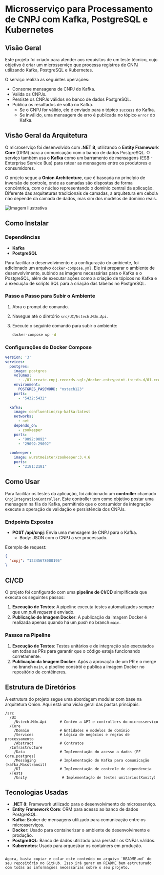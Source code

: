 
# Microsserviço para Processamento de CNPJ com Kafka, PostgreSQL e Kubernetes

## Visão Geral

Este projeto foi criado para atender aos requisitos de um teste técnico, cujo objetivo é criar um microsserviço que processa registros de CNPJ utilizando Kafka, PostgreSQL e Kubernetes.

O serviço realiza as seguintes operações:
- Consome mensagens de CNPJ do Kafka.
- Valida os CNPJs.
- Persiste os CNPJs válidos no banco de dados PostgreSQL.
- Publica os resultados de volta no Kafka.
  - Se o CNPJ for válido, ele é enviado para o tópico `success` do Kafka.
  - Se inválido, uma mensagem de erro é publicada no tópico `error` do Kafka.

## Visão Geral da Arquitetura

O microserviço foi desenvolvido com **.NET 8**, utilizando o **Entity Framework Core** (ORM) para a comunicação com o banco de dados PostgreSQL. O serviço também usa o **Kafka** como um barramento de mensagens (ESB - Enterprise Service Bus) para rotear as mensagens entre os produtores e consumidores.

O projeto segue a **Onion Architecture**, que é baseada no princípio de inversão de controle, onde as camadas são dispostas de forma concêntrica, com o núcleo representando o domínio central da aplicação. Diferente das arquiteturas tradicionais de camadas, a arquitetura em cebola não depende da camada de dados, mas sim dos modelos de domínio reais.

![Imagem Ilustrativa](https://encrypted-tbn0.gstatic.com/images?q=tbn:ANd9GcRxC67hvjpPQ6D_xe_HnvKfy9n-bUw1eDZlag&s)

## Como Instalar

### Dependências

- **Kafka**
- **PostgreSQL**

Para facilitar o desenvolvimento e a configuração do ambiente, foi adicionado um arquivo `docker-compose.yml`. Ele irá preparar o ambiente de desenvolvimento, subindo as imagens necessárias para o Kafka e o PostgreSQL, além de executar ações como a criação de tópicos no Kafka e a execução de scripts SQL para a criação das tabelas no PostgreSQL.

### Passo a Passo para Subir o Ambiente

1. Abra o prompt de comando.
2. Navegue até o diretório `src/UI/Nstech.Mdm.Api`.
3. Execute o seguinte comando para subir o ambiente:

   ```bash
   docker-compose up -d
   ```

### Configurações do Docker Compose

```yaml
version: '3'
services:
  postgres:
    image: postgres
    volumes:
      - ./01-create-cnpj-records.sql:/docker-entrypoint-initdb.d/01-create-cnpj-records.sql
    environment:
      POSTGRES_PASSWORD: "nstech123"
    ports:
      - "5432:5432"
  
  kafka:
    image: confluentinc/cp-kafka:latest
    networks:
      - net
    depends_on:
      - zookeeper
    ports:
      - "9092:9092"
      - "29092:29092"
  
  zookeeper:
    image: wurstmeister/zookeeper:3.4.6
    ports:
      - "2181:2181"
```

## Como Usar

Para facilitar os testes da aplicação, foi adicionado um **controller** chamado `CnpjIntegrationController`. Este controller tem como objetivo postar uma mensagem na fila do Kafka, permitindo que o consumidor de integração execute a operação de validação e persistência dos CNPJs.

### Endpoints Expostos

- **POST /api/cnpj**: Envia uma mensagem de CNPJ para o Kafka.
  - Body: JSON com o CNPJ a ser processado.
  
Exemplo de request:

```json
{
  "cnpj": "12345678000195"
}
```

## CI/CD

O projeto foi configurado com uma **pipeline de CI/CD** simplificada que executa os seguintes passos:

1. **Execução de Testes**: A pipeline executa testes automatizados sempre que um *pull request* é enviado.
2. **Publicação de Imagem Docker**: A publicação da imagem Docker é realizada apenas quando há um *push* no branch `main`.

### Passos na Pipeline

1. **Execução de Testes**: Testes unitários e de integração são executados em todas as PRs para garantir que o código esteja funcionando corretamente.
2. **Publicação da Imagem Docker**: Após a aprovação de um PR e o merge no branch `main`, a pipeline constrói e publica a imagem Docker no repositório de contêineres.

## Estrutura de Diretórios

A estrutura do projeto segue uma abordagem modular com base na arquitetura Onion. Aqui está uma visão geral das pastas principais:

```
/src
  /UI
    /Nstech.Mdm.Api      # Contém a API e controllers do microsserviço
  /Core
    /Domain              # Entidades e modelos de domínio
    /Services            # Lógica de negócios e regras de processamento
    /Abstract            # Contratos 
  /Infrastructure
    /Data                # Implementação do acesso a dados (EF Core,postgres) 
    /Messaging           # Implementação do Kafka para comunicação (kafka,Masstransit)
    /DI                  # Implementação de controle de dependencia
  /Tests
    /Unity                # Implementação de testes unitarios(Xunity)
```

## Tecnologias Usadas

- **.NET 8**: Framework utilizado para o desenvolvimento do microsserviço.
- **Entity Framework Core**: ORM para acesso ao banco de dados PostgreSQL.
- **Kafka**: Broker de mensagens utilizado para comunicação entre os microsserviços.
- **Docker**: Usado para containerizar o ambiente de desenvolvimento e produção.
- **PostgreSQL**: Banco de dados utilizado para persistir os CNPJs válidos.
- **Kubernetes**: Usado para orquestrar os containers em produção.
```

Agora, basta copiar e colar este conteúdo no arquivo `README.md` do seu repositório no GitHub. Isso irá gerar um README bem estruturado com todas as informações necessárias sobre o seu projeto.
